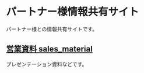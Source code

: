 # パートナー様情報共有サイト
パートナー様との情報共有サイトです。

## [営業資料 sales_material](sales_material/README.md)
プレゼンテーション資料などです。
